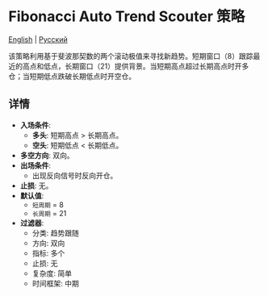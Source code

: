 # Fibonacci Auto Trend Scouter 策略
[English](README.md) | [Русский](README_ru.md)

该策略利用基于斐波那契数的两个滚动极值来寻找新趋势。短期窗口（8）跟踪最近的高点和低点，长期窗口（21）提供背景。当短期高点超过长期高点时开多仓；当短期低点跌破长期低点时开空仓。

## 详情

- **入场条件**:
  - **多头**: 短期高点 > 长期高点。
  - **空头**: 短期低点 < 长期低点。
- **多空方向**: 双向。
- **出场条件**:
  - 出现反向信号时反向开仓。
- **止损**: 无。
- **默认值**:
  - `短周期` = 8
  - `长周期` = 21
- **过滤器**:
  - 分类: 趋势跟随
  - 方向: 双向
  - 指标: 多个
  - 止损: 无
  - 复杂度: 简单
  - 时间框架: 中期
